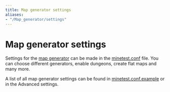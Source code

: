 ```yaml
---
title: Map generator settings
aliases:
- "/Map_generator/settings"
---
```


# Map generator settings
Settings for the [map generator](/Mapgen "Map Generator") can be made in the [minetest.conf](https://wiki.luanti.org/Minetest.conf "Minetest.conf") file. You can choose different generators, enable dungeons, create flat maps and many more.

A list of all map generator settings can be found in [minetest.conf.example](https://github.com/minetest/minetest/blob/master/minetest.conf.example) or in the Advanced settings.